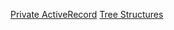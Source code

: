 [Private ActiveRecord](https://kellysutton.com/2019/10/29/taming-large-rails-codebases-with-private-activerecord-models.html)
[Tree Structures](https://blog.francium.tech/best-practices-for-handling-hierarchical-data-structure-in-ruby-on-rails-b5830c5ea64d)
